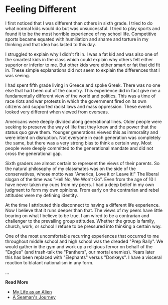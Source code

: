 # Feeling Different

I first noticed that I was different than others in sixth grade.  I tried to do what normal kids
would do but was unsuccessful.   I tried to play sports and found it to be the most horrible
experience of my school life. Competitive sports became equated with humiliation and shame and
torture in my thinking and that idea has lasted to this day.

I struggled to explain why I didn't fit in.  I was a fat kid and was also one of the smartest kids
in the class which could explain why others felt either superior or inferior to me.   But other kids were either smart or fat that did fit in.  These simple explanations did not
seem to explain the differences that I was seeing.

I had spent fifth grade living in Greece and spoke Greek.  There was no one else that had been out
of the country.  This experience did in fact give me a fundamentally different view of the world
and politics. This was a time of race riots and war protests in which the government fired on its
own citizens and supported racist laws and mass oppression.  These events looked very different
when viewed from overseas.

Americans were deeply divided along generational lines.  Older people were seeking to preserve the
way of life that they knew and the power that the status quo gave them.  Younger generations viewed
this as immorality and were intent on disruption.  Not everyone in each generation was
completely the same, but there was a very strong bias to think a certain way.  Most people were
deeply committed to the generational mandate and did not cross the generational gap.

Sixth graders are almost certain to represent the views of their parents. So the natural philosophy
of my classmates was on the side of the conservatives, whose motto was "America, Love it or Leave
it!"  The liberal slogan of the time was "Hell No, We Won't Go". Even from the age of 10  I have
never taken my cues from my peers.  I had a deep belief in my own judgment to form my own opinions.
From early on the contrarian and rebel attitudes were my defining identity.

At the time I attributed this disconnect to having a different life experience. Now I believe that it runs deeper than that.  The views of my peers have little bearing on what I believe
to be true.  I am wired to be a contrarian and challenger to the prevailing group attitudes.
Whether the group is family, church, work, or school I refuse to be pressured into thinking a
certain way.

One of the most uncomfortable recurring experiences that occurred to me throughout middle school and
high school was the dreaded "Prep Rally".  We would gather in the gym and work up a religious
fervor on behalf of the "Eagles" (and trash-talk the "Panthers", our mortal enemies).  Years later
this has been replaced with "Elephants" versus "Donkeys".  I have a visceral reaction to blatant
nationalism in any form.

...

**Read More**

* [My Life as an Alien](https://seamansguide.com/book/journey/Alien.md)
* [A Seaman's Journey](https://seamansguide.com/book/journey)


